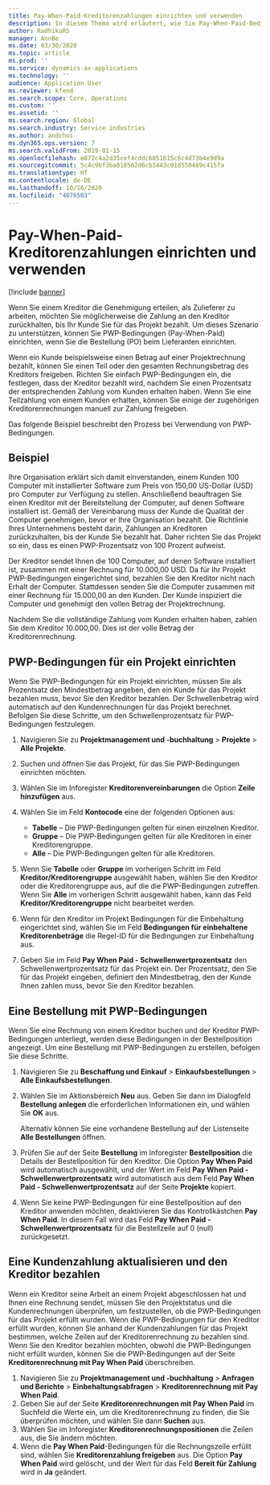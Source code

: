 ```yaml
---
title: Pay-When-Paid-Kreditorenzahlungen einrichten und verwenden
description: In diesem Thema wird erläutert, wie Sie Pay-When-Paid-Bedingungen (PWP) erstellen, damit Sie teilweise Kreditorenzahlungen basierend auf Kundenzahlungen freigeben können.
author: RadhikaRS
manager: AnnBe
ms.date: 03/30/2020
ms.topic: article
ms.prod: ''
ms.service: dynamics-ax-applications
ms.technology: ''
audience: Application User
ms.reviewer: kfend
ms.search.scope: Core, Operations
ms.custom: ''
ms.assetid: ''
ms.search.region: Global
ms.search.industry: Service industries
ms.author: andchoi
ms.dyn365.ops.version: 7
ms.search.validFrom: 2019-01-15
ms.openlocfilehash: e872c4a2d35cef4cddc6851615c6c4d73b4e9d9a
ms.sourcegitcommit: 5c4c9bf3ba018562d6cb3443c01d550489c415fa
ms.translationtype: HT
ms.contentlocale: de-DE
ms.lasthandoff: 10/16/2020
ms.locfileid: "4076503"
---
```

# <a name="set-up-and-use-pay-when-paid-vendor-payments"></a>Pay-When-Paid-Kreditorenzahlungen einrichten und verwenden

[!include [banner](../includes/banner.md)]

Wenn Sie einem Kreditor die Genehmigung erteilen, als Zulieferer zu arbeiten, möchten Sie möglicherweise die Zahlung an den Kreditor zurückhalten, bis Ihr Kunde Sie für das Projekt bezahlt. Um dieses Szenario zu unterstützen, können Sie PWP-Bedingungen (Pay-When-Paid) einrichten, wenn Sie die Bestellung (PO) beim Lieferanten einrichten.

Wenn ein Kunde beispielsweise einen Betrag auf einer Projektrechnung bezahlt, können Sie einen Teil oder den gesamten Rechnungsbetrag des Kreditors freigeben. Richten Sie einfach PWP-Bedingungen ein, die festlegen, dass der Kreditor bezahlt wird, nachdem Sie einen Prozentsatz der entsprechenden Zahlung vom Kunden erhalten haben. Wenn Sie eine Teilzahlung von einem Kunden erhalten, können Sie einige der zugehörigen Kreditorenrechnungen manuell zur Zahlung freigeben.

Das folgende Beispiel beschreibt den Prozess bei Verwendung von PWP-Bedingungen.

## <a name="example"></a>Beispiel

Ihre Organisation erklärt sich damit einverstanden, einem Kunden 100 Computer mit installierter Software zum Preis von 150,00 US-Dollar (USD) pro Computer zur Verfügung zu stellen. Anschließend beauftragen Sie einen Kreditor mit der Bereitstellung der Computer, auf denen Software installiert ist. Gemäß der Vereinbarung muss der Kunde die Qualität der Computer genehmigen, bevor er Ihre Organisation bezahlt. Die Richtlinie Ihres Unternehmens besteht darin, Zahlungen an Kreditoren zurückzuhalten, bis der Kunde Sie bezahlt hat. Daher richten Sie das Projekt so ein, dass es einen PWP-Prozentsatz von 100 Prozent aufweist.

Der Kreditor sendet Ihnen die 100 Computer, auf denen Software installiert ist, zusammen mit einer Rechnung für 10.000,00 USD. Da für Ihr Projekt PWP-Bedingungen eingerichtet sind, bezahlen Sie den Kreditor nicht nach Erhalt der Computer. Stattdessen senden Sie die Computer zusammen mit einer Rechnung für 15.000,00 an den Kunden. Der Kunde inspiziert die Computer und genehmigt den vollen Betrag der Projektrechnung.

Nachdem Sie die vollständige Zahlung vom Kunden erhalten haben, zahlen Sie dem Kreditor 10.000,00. Dies ist der volle Betrag der Kreditorenrechnung.

## <a name="set-up-pwp-terms-for-a-project"></a>PWP-Bedingungen für ein Projekt einrichten

Wenn Sie PWP-Bedingungen für ein Projekt einrichten, müssen Sie als Prozentsatz den Mindestbetrag angeben, den ein Kunde für das Projekt bezahlen muss, bevor Sie den Kreditor bezahlen. Der Schwellenbetrag wird automatisch auf den Kundenrechnungen für das Projekt berechnet. Befolgen Sie diese Schritte, um den Schwellenprozentsatz für PWP-Bedingungen festzulegen.

1. Navigieren Sie zu **Projektmanagement und -buchhaltung** \> **Projekte** \> **Alle Projekte**.
2. Suchen und öffnen Sie das Projekt, für das Sie PWP-Bedingungen einrichten möchten.
3. Wählen Sie im Inforegister **Kreditorenvereinbarungen** die Option **Zeile hinzufügen** aus.
3. Wählen Sie im Feld **Kontocode** eine der folgenden Optionen aus:

    - **Tabelle** – Die PWP-Bedingungen gelten für einen einzelnen Kreditor.
    - **Gruppe** – Die PWP-Bedingungen gelten für alle Kreditoren in einer Kreditorengruppe.
    - **Alle** – Die PWP-Bedingungen gelten für alle Kreditoren.

4. Wenn Sie **Tabelle** oder **Gruppe** im vorherigen Schritt im Feld **Kreditor/Kreditorengruppe** ausgewählt haben, wählen Sie den Kreditor oder die Kreditorengruppe aus, auf die die PWP-Bedingungen zutreffen. Wenn Sie **Alle** im vorherigen Schritt ausgewählt haben, kann das Feld **Kreditor/Kreditorengruppe** nicht bearbeitet werden.
5. Wenn für den Kreditor im Projekt Bedingungen für die Einbehaltung eingerichtet sind, wählen Sie im Feld **Bedingungen für einbehaltene Kreditorenbeträge** die Regel-ID für die Bedingungen zur Einbehaltung aus.
6. Geben Sie im Feld **Pay When Paid - Schwellenwertprozentsatz** den Schwellenwertprozentsatz für das Projekt ein. Der Prozentsatz, den Sie für das Projekt eingeben, definiert den Mindestbetrag, den der Kunde Ihnen zahlen muss, bevor Sie den Kreditor bezahlen.

## <a name="create-a-po-that-has-pwp-terms"></a>Eine Bestellung mit PWP-Bedingungen

Wenn Sie eine Rechnung von einem Kreditor buchen und der Kreditor PWP-Bedingungen unterliegt, werden diese Bedingungen in der Bestellposition angezeigt. Um eine Bestellung mit PWP-Bedingungen zu erstellen, befolgen Sie diese Schritte.

1. Navigieren Sie zu **Beschaffung und Einkauf** \> **Einkaufsbestellungen** \> **Alle Einkaufsbestellungen**.
2. Wählen Sie im Aktionsbereich **Neu** aus. Geben Sie dann im Dialogfeld **Bestellung anlegen** die erforderlichen Informationen ein, und wählen Sie **OK** aus.

    Alternativ können Sie eine vorhandene Bestellung auf der Listenseite **Alle Bestellungen** öffnen.

4. Prüfen Sie auf der Seite **Bestellung** im Inforegister **Bestellposition** die Details der Bestellposition für den Kreditor. Die Option **Pay When Paid** wird automatisch ausgewählt, und der Wert im Feld **Pay When Paid - Schwellenwertprozentsatz** wird automatisch aus dem Feld **Pay When Paid - Schwellenwertprozentsatz** auf der Seite **Projekte** kopiert.
6. Wenn Sie keine PWP-Bedingungen für eine Bestellposition auf den Kreditor anwenden möchten, deaktivieren Sie das Kontrollkästchen **Pay When Paid**. In diesem Fall wird das Feld **Pay When Paid - Schwellenwertprozentsatz** für die Bestellzeile auf 0 (null) zurückgesetzt.

## <a name="update-a-customer-payment-and-pay-the-vendor"></a>Eine Kundenzahlung aktualisieren und den Kreditor bezahlen

Wenn ein Kreditor seine Arbeit an einem Projekt abgeschlossen hat und Ihnen eine Rechnung sendet, müssen Sie den Projektstatus und die Kundenrechnungen überprüfen, um festzustellen, ob die PWP-Bedingungen für das Projekt erfüllt wurden. Wenn die PWP-Bedingungen für den Kreditor erfüllt wurden, können Sie anhand der Kundenzahlungen für das Projekt bestimmen, welche Zeilen auf der Kreditorenrechnung zu bezahlen sind. Wenn Sie den Kreditor bezahlen möchten, obwohl die PWP-Bedingungen nicht erfüllt wurden, können Sie die PWP-Bedingungen auf der Seite **Kreditorenrechnung mit Pay When Paid** überschreiben.

1. Navigieren Sie zu **Projektmanagement und -buchhaltung** \> **Anfragen und Berichte** \> **Einbehaltungsabfragen** \> **Kreditorenrechnung mit Pay When Paid**.
2. Geben Sie auf der Seite **Kreditorenrechnungen mit Pay When Paid** im Suchfeld die Werte ein, um die Kreditorenrechnung zu finden, die Sie überprüfen möchten, und wählen Sie dann **Suchen** aus.
3. Wählen Sie im Inforegister **Kreditorenrechnungspositionen** die Zeilen aus, die Sie ändern möchten.
4. Wenn die **Pay When Paid**-Bedingungen für die Rechnungszeile erfüllt sind, wählen Sie **Kreditorenzahlung freigeben** aus. Die Option **Pay When Paid** wird gelöscht, und der Wert für das Feld **Bereit für Zahlung** wird in **Ja** geändert.
